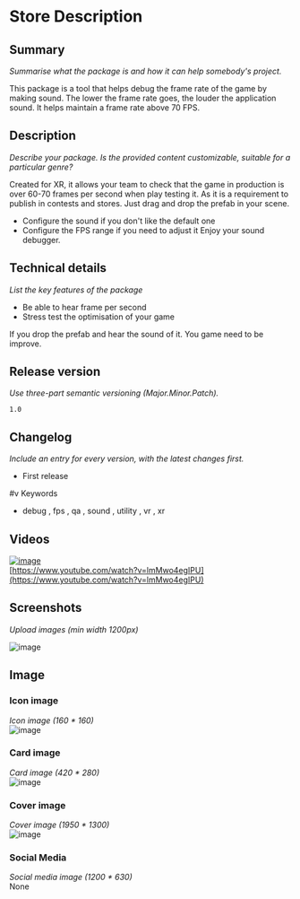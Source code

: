 # Store Description


## Summary
_Summarise what the package is and how it can help somebody's project._

This package is a tool that helps debug the frame rate of the game by making sound. The lower the frame rate goes, the louder the application sound. It helps maintain a frame rate above 70 FPS.

## Description
_Describe your package. Is the provided content customizable, suitable for a particular genre?_

Created for XR, it allows your team to check that the game in production is over 60-70 frames per second when play testing it. As it is a requirement to publish in contests and stores.
Just drag and drop the prefab in your scene.
- Configure the sound if you don't like the default one
- Configure the FPS range if you need to adjust it
Enjoy your sound debugger.

## Technical details
_List the key features of the package_

- Be able to hear frame per second
- Stress test the optimisation of your game

If you drop the prefab and hear the sound of it.
You game need to be improve.



## Release version
_Use three-part semantic versioning (Major.Minor.Patch)._
```
1.0
```
## Changelog
_Include an entry for every version, with the latest changes first._
- First release

#v Keywords

- debug , fps , qa , sound , utility , vr , xr

## Videos

[![image](https://github.com/EloiStree/2020_05_28_JimmyScreamFPS/assets/20149493/417da88e-fc91-4155-8a32-12aaa6879b90)](https://www.youtube.com/watch?v=lmMwo4egIPU)  
[https://www.youtube.com/watch?v=lmMwo4egIPU](https://www.youtube.com/watch?v=lmMwo4egIPU)  

## Screenshots 
_Upload images (min width 1200px)_

![image](https://github.com/EloiStree/2020_05_28_JimmyScreamFPS/assets/20149493/fae13bb6-c0ac-4f3a-aebe-364ceb192c51)

## Image

### Icon image  
_Icon image (160 * 160)_  
![image](https://github.com/EloiStree/2020_05_28_JimmyScreamFPS/assets/20149493/b9619dd3-76a3-4731-9465-f6f4835b0315)  


### Card image
_Card image (420 * 280)_  
![image](https://github.com/EloiStree/2020_05_28_JimmyScreamFPS/assets/20149493/ef5fddd5-2546-4401-9688-1eecf56a3ac0)  


### Cover image  
_Cover image (1950 * 1300)_  
![image](https://github.com/EloiStree/2020_05_28_JimmyScreamFPS/assets/20149493/8437fbf3-c48e-4283-bebe-f24e8e1663bc)  

### Social Media  
_Social media image (1200 * 630)_  
None  

